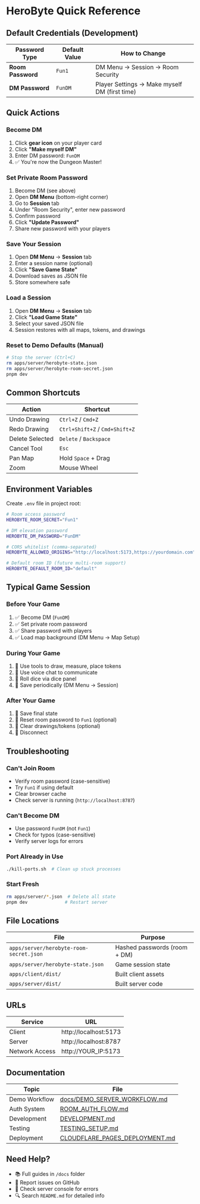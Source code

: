 # HeroByte Quick Reference

## Default Credentials (Development)

| Password Type | Default Value | How to Change |
|--------------|---------------|---------------|
| **Room Password** | `Fun1` | DM Menu → Session → Room Security |
| **DM Password** | `FunDM` | Player Settings → Make myself DM (first time) |

## Quick Actions

### Become DM
1. Click **gear icon** on your player card
2. Click **"Make myself DM"**
3. Enter DM password: `FunDM`
4. ✅ You're now the Dungeon Master!

### Set Private Room Password
1. Become DM (see above)
2. Open **DM Menu** (bottom-right corner)
3. Go to **Session** tab
4. Under "Room Security", enter new password
5. Confirm password
6. Click **"Update Password"**
7. Share new password with your players

### Save Your Session
1. Open **DM Menu** → **Session** tab
2. Enter a session name (optional)
3. Click **"Save Game State"**
4. Download saves as JSON file
5. Store somewhere safe

### Load a Session
1. Open **DM Menu** → **Session** tab
2. Click **"Load Game State"**
3. Select your saved JSON file
4. Session restores with all maps, tokens, and drawings

### Reset to Demo Defaults (Manual)
```bash
# Stop the server (Ctrl+C)
rm apps/server/herobyte-state.json
rm apps/server/herobyte-room-secret.json
pnpm dev
```

## Common Shortcuts

| Action | Shortcut |
|--------|----------|
| Undo Drawing | `Ctrl+Z` / `Cmd+Z` |
| Redo Drawing | `Ctrl+Shift+Z` / `Cmd+Shift+Z` |
| Delete Selected | `Delete` / `Backspace` |
| Cancel Tool | `Esc` |
| Pan Map | Hold `Space` + Drag |
| Zoom | Mouse Wheel |

## Environment Variables

Create `.env` file in project root:

```bash
# Room access password
HEROBYTE_ROOM_SECRET="Fun1"

# DM elevation password
HEROBYTE_DM_PASSWORD="FunDM"

# CORS whitelist (comma-separated)
HEROBYTE_ALLOWED_ORIGINS="http://localhost:5173,https://yourdomain.com"

# Default room ID (future multi-room support)
HEROBYTE_DEFAULT_ROOM_ID="default"
```

## Typical Game Session

### Before Your Game
1. ✅ Become DM (`FunDM`)
2. ✅ Set private room password
3. ✅ Share password with players
4. ✅ Load map background (DM Menu → Map Setup)

### During Your Game
1. 🎲 Use tools to draw, measure, place tokens
2. 💬 Use voice chat to communicate
3. 🎯 Roll dice via dice panel
4. 💾 Save periodically (DM Menu → Session)

### After Your Game
1. 💾 Save final state
2. 🔄 Reset room password to `Fun1` (optional)
3. 🧹 Clear drawings/tokens (optional)
4. 👋 Disconnect

## Troubleshooting

### Can't Join Room
- Verify room password (case-sensitive)
- Try `Fun1` if using default
- Clear browser cache
- Check server is running (`http://localhost:8787`)

### Can't Become DM
- Use password `FunDM` (not `Fun1`)
- Check for typos (case-sensitive)
- Verify server logs for errors

### Port Already in Use
```bash
./kill-ports.sh  # Clean up stuck processes
```

### Start Fresh
```bash
rm apps/server/*.json  # Delete all state
pnpm dev              # Restart server
```

## File Locations

| File | Purpose |
|------|---------|
| `apps/server/herobyte-room-secret.json` | Hashed passwords (room + DM) |
| `apps/server/herobyte-state.json` | Game session state |
| `apps/client/dist/` | Built client assets |
| `apps/server/dist/` | Built server code |

## URLs

| Service | URL |
|---------|-----|
| Client | http://localhost:5173 |
| Server | http://localhost:8787 |
| Network Access | http://YOUR_IP:5173 |

## Documentation

| Topic | File |
|-------|------|
| Demo Workflow | [docs/DEMO_SERVER_WORKFLOW.md](docs/DEMO_SERVER_WORKFLOW.md) |
| Auth System | [ROOM_AUTH_FLOW.md](ROOM_AUTH_FLOW.md) |
| Development | [DEVELOPMENT.md](DEVELOPMENT.md) |
| Testing | [TESTING_SETUP.md](TESTING_SETUP.md) |
| Deployment | [CLOUDFLARE_PAGES_DEPLOYMENT.md](CLOUDFLARE_PAGES_DEPLOYMENT.md) |

## Need Help?

- 📚 Full guides in `/docs` folder
- 🐛 Report issues on GitHub
- 💬 Check server console for errors
- 🔍 Search `README.md` for detailed info
